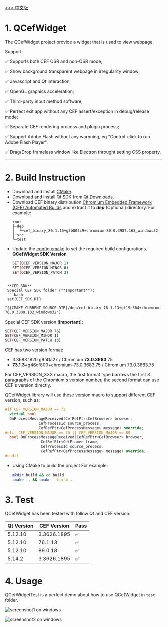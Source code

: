 [ >>> 中文版](README_ch.md)

# 1. QCefWidget

The QCefWidget project provide a widget that is used to view webpage. 

Support:

✅ Supports both CEF OSR and non-OSR mode;

✅ Show background transparent webpage in irregularity window;

✅ Javascript and Qt interaction;

✅ OpenGL graphics acceleration;

✅ Third-party input method software;

✅ Perfect exit app without any CEF assert/exception in debug/release mode;

✅ Separate CEF rendering process and plugin process;

✅ Support Adobe Flash without any warnning, eg "Control-click to run Adobe Flash Player".

✅ Drag/Drop frameless window like Electron throught setting CSS property.

---


# 2. Build Instruction
- Download and install [CMake](https://cmake.org/).
- Download and install Qt SDK from [Qt Downloads](https://download.qt.io/archive/qt/).
- Download CEF binary distribution [Chromium Embedded Framework (CEF) Automated Builds](https://cef-builds.spotifycdn.com/index.html) and extract it to ***dep***   (Optional) directory.
  For example:
	```
	root
	├─dep
	│  └─cef_binary_80.1.15+g7b802c9+chromium-80.0.3987.163_windows32
	├─src
	└─test
	```
- Update the [config.cmake](config.cmake) to set the required build configurations.
  **QCefWidget SDK Version**
  ```bash
  SET(QCEF_VERSION_MAJOR 1)
  SET(QCEF_VERSION_MINOR 0)
  SET(QCEF_VERSION_PATCH 3)
 ```

  **CEF SDK**
  Special CEF SDK folder (**Important**):
  ```bash
  set(CEF_SDK_DIR 
	"${CMAKE_CURRENT_SOURCE_DIR}/dep/cef_binary_76.1.13+gf19c584+chromium-76.0.3809.132_windows32")
  ```

  Special CEF SDK version (**Important**):
  ```bash
  SET(CEF_VERSION_MAJOR 76)
  SET(CEF_VERSION_MINOR 1)
  SET(CEF_VERSION_PATCH 13)
  ```

CEF has two version format:
- 3.3683.1920.g9f41a27 / Chromium **73.0.3683**.75
- **73.1.3**+g46cf800+chromium-73.0.3683.75 / Chromium 73.0.3683.75

For CEF_VERSION_XXX macro, the first format type borrows the first 3 paragraphs of the Chromium's version number, the second format can use CEF's version directly.

QCefWidget library will use these version macro to support different CEF version, such as:
``` c++
#if CEF_VERSION_MAJOR == 72
  virtual bool
  OnProcessMessageReceived(CefRefPtr<CefBrowser> browser,
			   CefProcessId source_process,
			   CefRefPtr<CefProcessMessage> message) override;
#elif CEF_VERSION_MAJOR == 76 || CEF_VERSION_MAJOR == 89
  bool OnProcessMessageReceived(CefRefPtr<CefBrowser> browser,
				CefRefPtr<CefFrame> frame,
				CefProcessId source_process,
				CefRefPtr<CefProcessMessage> message) override;
#endif
```


- Using CMake to build the project
  For example:
  ```bash
  mkdir build && cd build
  cmake .. && cmake --build .
  ```
# 3. Test
QCefWidget has been tested with follow Qt and CEF version:

|Qt Version|CEF Version|Pass|
|---|---|---|
|5.12.10|3.3626.1895|✅|
|5.12.10|76.1.13|✅|
|5.12.10|89.0.18|✅|
|5.14.2|3.3626.1895|✅|

# 4. Usage
QCefWidgetTest is a perfect demo about how to use QCefWidget in `test` folder.

![screenshot1 on windows](test/Screenshot/screenshot1.png)

![screenshot2 on windows](test/Screenshot/screenshot2.png)
